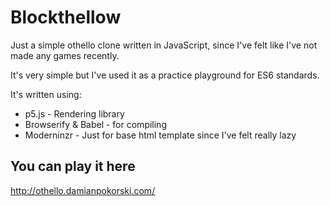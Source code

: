 # Blockthellow

Just a simple othello clone written in JavaScript, since I've felt like I've not made any games recently.

It's very simple but I've used it as a practice playground for ES6 standards.

It's written using:
- p5.js - Rendering library
- Browserify & Babel - for compiling
- Moderninzr - Just for base html template since I've felt really lazy 

## You can play it here
http://othello.damianpokorski.com/
